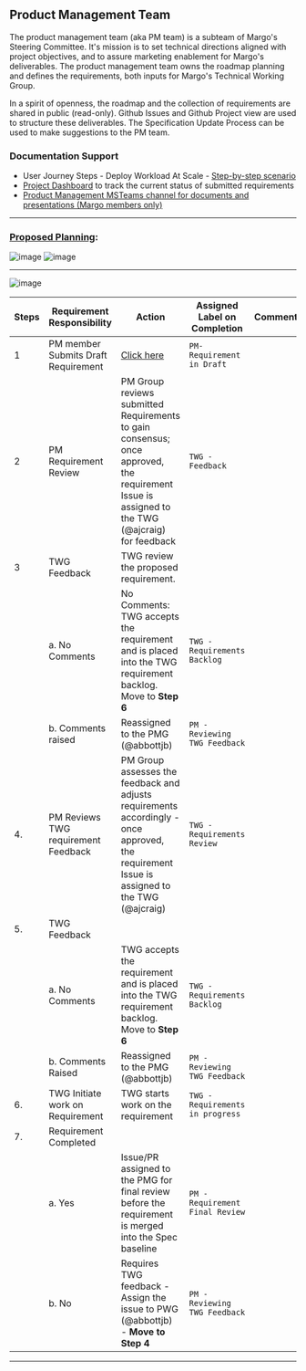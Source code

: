 ## Product Management Team
The product management team (aka PM team)  is a subteam of Margo's Steering Committee.
It's mission is to set technical directions aligned with project objectives, and to assure marketing enablement for Margo's deliverables.
The product management team owns the roadmap planning and defines the requirements, both inputs for Margo's Technical Working Group.

In a spirit of openness, the roadmap and the collection of requirements are shared in public (read-only). Github Issues and Github Project view are used to structure these deliverables.
The Specification Update Process can be used to make suggestions to the PM team. 


### Documentation Support
- User Journey Steps - Deploy Workload At Scale - [Step-by-step scenario](https://github.com/margo/product_management/blob/main/UserJourneySteps-DeployWorkloadAtScale.md)
- [Project Dashboard](https://github.com/orgs/margo/projects/13) to track the current status of submitted requirements
- [Product Management MSTeams channel for documents and presentations (Margo members only)](https://teams.microsoft.com/l/channel/19%3A7970d4523d194838bcb8b29e45df02bd%40thread.tacv2/Product%20Management?groupId=c2e91119-2dca-467c-a982-a9e732dd6d9a&tenantId=2c3f4c59-fa82-47a7-a9a5-7c0ec5558786)

***
### [Proposed Planning](https://docs.google.com/presentation/d/1dd1gfzgQs7Zcl_rUk1PfMdVr8hP9Rq7r/edit#slide=id.p2):
![image](https://github.com/user-attachments/assets/16d9ea4d-3ad5-4599-abb2-7ddad14b4ee3)
![image](https://github.com/user-attachments/assets/5fbcb45e-8932-4cad-8e53-7ca02a400663)

***
![image](https://github.com/user-attachments/assets/0d59b491-1c2c-4efe-82f9-a6dd99b6ed81)


| Steps |     Requirement Responsibility  | Action                                                                                                            | Assigned Label on Completion   | Comments |
|-------|-------------------------------------|------------------------------------------------------------------------------------------------------------------------------------------------|--------------------------------|----------|
| 1     | PM member Submits Draft Requirement            | [Click here](https://github.com/margo/product_management/issues/new?template=requirements.yaml)                           | ```PM-Requirement in Draft```        |          |
| 2     | PM Requirement Review               | PM Group reviews submitted Requirements to gain consensus; once approved, the requirement Issue is assigned to the TWG (@ajcraig) for feedback | ```TWG - Feedback```                 |          |
| 3     | TWG Feedback                        | TWG review the proposed requirement.                                                                                                           |                                |          |
|       | a. No Comments                      |  No Comments: TWG accepts the requirement and is placed into the TWG requirement backlog. Move to **Step 6**                                   | ```TWG - Requirements Backlog```     |          |
|       | b. Comments raised                  | Reassigned to the PMG (@abbottjb)                                                                                                              | ```PM - Reviewing TWG Feedback```    |          |
| 4.    | PM Reviews TWG requirement Feedback | PM Group assesses the feedback and adjusts requirements accordingly - once approved, the requirement Issue is assigned to the TWG (@ajcraig)   | ```TWG - Requirements Review```      |          |
| 5.    | TWG Feedback                        |                                                                                                                                                |                                |          |
|       | a. No Comments                      | TWG accepts the requirement and is placed into the TWG requirement backlog. Move to **Step 6**                                                 | ```TWG - Requirements Backlog```     |          |
|       | b. Comments Raised                  | Reassigned to the PMG (@abbottjb)                                                                                                              | ```PM - Reviewing TWG Feedback```    |          |
| 6.    | TWG Initiate work on Requirement    | TWG starts work on the requirement                                                                                                             | ```TWG - Requirements in progress``` |          |
| 7.    | Requirement Completed               |                                                                                                                                                |                                |          |
|       | a. Yes                                 | Issue/PR assigned to the PMG for final review before the requirement is merged into the Spec baseline                                       | ```PM - Requirement Final Review```  |          |
|       | b. No                                  | Requires TWG feedback - Assign the issue to PWG (@abbottjb) - **Move to Step 4**                                                            | ```PM - Reviewing TWG Feedback```    |          |

***
